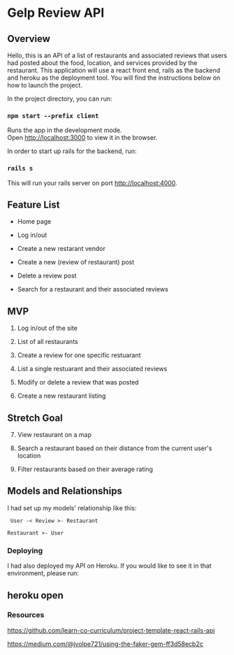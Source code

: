 # Gelp Review API

## Overview

Hello, this is an API of a list of restaurants and associated reviews that users had posted about the food, location, and services provided by the restaurant. This application will use a react front end, rails as the backend and heroku as the deployment tool. You will find the instructions below on how to launch the project.

In the project directory, you can run:

### `npm start --prefix client`

Runs the app in the development mode.\
Open [http://localhost:3000](http://localhost:3000) to view it in the browser.

In order to start up rails for the backend, run:

### `rails s`

This will run your rails server on port [http://localhost:4000](http://localhost:4000).

## Feature List

- Home page

- Log in/out

- Create a new restarant vendor

- Create a new (review of restaurant) post

- Delete a review post

- Search for a restaurant and their associated reviews

## MVP

1. Log in/out of the site

2. List of all restaurants

3. Create a review for one specific restuarant 

4. List a single restuarant and their associated reviews

5. Modify or delete a review that was posted

6. Create a new restaurant listing

## Stretch Goal

7. View restaurant on a map

8. Search a restaurant based on their distance from the current user's location

9. Filter restaurants based on their average rating

## Models and Relationships

I had set up my models' relationship like this: 

``` User -< Review >- Restaurant``` 

```Restaurant >- User```

### Deploying

I had also deployed my API on Heroku. If you would like to see it in that environment, please run:

## heroku open

### Resources

https://github.com/learn-co-curriculum/project-template-react-rails-api

https://medium.com/@jvolpe721/using-the-faker-gem-ff3d58ecb2c


